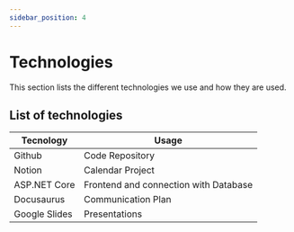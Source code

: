 ```yaml
---
sidebar_position: 4
---
```


# Technologies

This section lists the different technologies we use and how they are used.

## List of technologies

| Tecnology | Usage |
| --- | --- |
| Github | Code Repository |
| Notion | Calendar Project |
| ASP.NET Core | Frontend and connection with Database |
| Docusaurus | Communication Plan |
| Google Slides | Presentations |
<!-- 
## List of languages -->